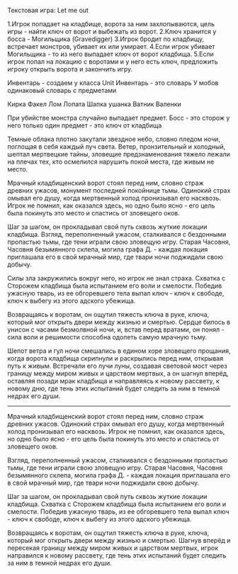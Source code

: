 Текстовая игра: Let me out

1.Игрок попадает на кладбище, ворота за ним захлопываются, цель игры - найти ключ от ворот и выбежать из ворот.
2.Ключ хранится у босса - Могильщика (Gravedigger)
3.Игрок бродит по кладбищу, встречает монстров, убивает их или умирает. 
4.Если игрок убивает Могильщика - то из него выпадает ключ от ворот кладбища.
5.Если игрок попал на локацию с воротами и у него есть ключ, предложить игроку открыть ворота и закончить игру.


Инвентарь - создаем у класса Unit
Инвентарь - это словарь
У мобов одинаковый словарь с предметами

Кирка
Факел
Лом
Лопата
Шапка ушанка
Ватник
Валенки

При убийстве монстра случайно выпадает предмет.
Босс - это сторож у него только один предмет - это ключ от кладбища


Темные облака плотно закутали звездное небо, словно пледом ночи, поглощая в себя каждый луч света. Ветер, пронзительный и холодный, шептал мертвецкие тайны, зловещие предзнаменования тяжело лежали на плечах тех, кто осмелился нарушить покой места, где живым не место.

Мрачный кладбищенский ворот стоял перед ним, словно страж древних ужасов, монумент последней покойнице тьмы. Одинокий страх омывал его душу, когда мертвенный холод пронизывал его насквозь. Игрок не помнил, как оказался здесь, но одно было ясно - его цель была покинуть это место и спастись от зловещего оков.

Шаг за шагом, он прокладывал свой путь сквозь жуткие локации кладбища. Взгляд, переполненный ужасом, сталкивался с бездонными пропастью тьмы, где тени играли свою зловещую игру. Старая Часовня, Часовня безымянного склепа, могила графа Д. - каждая локация приглашала его в свой мрачный мир, где твари ночи поджидали свою добычу.

Силы зла закружились вокруг него, но игрок не знал страха. Схватка с Сторожем кладбища была испытанием его воли и смелости. Победив ужасную тварь, из ее обгоревшего тела выпал ключ - ключ к свободе, ключ к выбегу из этого адского убежища.

Возвращаясь к воротам, он ощутил тяжесть ключа в руке, ключа, который мог открыть двери между жизнью и смертью. Сердце билось в унисон с часами безмолвной ночи, и, встав перед вратами, он понял - сила воли и решимости способна одолеть самую мрачную тьму.

Шепот ветра и гул ночи смешались в едином хоре зловещего прощания, когда ворота кладбища скрипнули и раскрылись перед ним, открывая путь к живым. Встречали его лучи луны, создавая световой мост через границу между миром живых и царством мертвых, а он шагнул вперёд, оставляя позади мрак кладбища и направляясь к новому рассвету, к новому дню, где тень этих испытаний будет следить за ним в темной недрах его души.

-------------------------------------------------------------------------------------------
Мрачный кладбищенский ворот стоял перед ним, словно страж древних ужасов. Одинокий страх омывал его душу, когда мертвенный холод пронизывал его насквозь. Игрок не помнил, как оказался здесь, но одно было ясно - его цель была покинуть это место и спастись от зловещего оков.

Взгляд, переполненный ужасом, сталкивался с бездонными пропастью тьмы, где тени играли свою зловещую игру. Старая Часовня, Часовня безымянного склепа, могила графа Д. - каждая локация приглашала его в свой мрачный мир, где твари ночи поджидали свою добычу.

Шаг за шагом, он прокладывал свой путь сквозь жуткие локации кладбища. Схватка с Сторожем кладбища была испытанием его воли и смелости. Победив ужасную тварь, из ее обгоревшего тела выпал ключ - ключ к свободе, ключ к выбегу из этого адского убежища.

Возвращаясь к воротам, он ощутил тяжесть ключа в руке, ключа, который мог открыть двери между жизнью и смертью. Шагнув вперёд и пересекая границу между миром живых и царством мертвых, игрок направился к новому рассвету, где тень этих испытаний будет следить за ним в темной недрах его души.